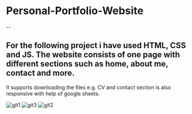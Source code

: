 # Personal-Portfolio-Website
--

For the following project i have used HTML, CSS and JS. The website consists of one page with different sections such as home, about me, contact and more. 
--

It supports downloading the files e.g. CV and contact section is also responsive with help of google sheets.

![git1](https://github.com/VBlazhenko/Personal-Portfolio-Website/assets/78543274/a9c746a2-1f81-4bea-a3dc-4e728270cbbb)
![git3](https://github.com/VBlazhenko/Personal-Portfolio-Website/assets/78543274/a2736fd9-c3c2-4e37-a5a2-bbf33f4e295d)
![git2](https://github.com/VBlazhenko/Personal-Portfolio-Website/assets/78543274/d5a8e195-0510-4b4d-8a5e-97a7d6eaefe4)
